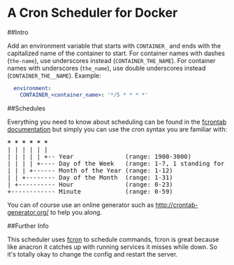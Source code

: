 # A Cron Scheduler for Docker

##Intro

Add an environment variable that starts with `CONTAINER_` and ends with the capitalized name of the container to start. For container names with dashes (`the-name`), use underscores instead (`CONTAINER_THE_NAME`). For container names with underscores (`the_name`), use double underscores instead (`CONTAINER_THE__NAME`). Example:

```yaml
  environment:
    CONTAINER_<container_name>: '*/5 * * * *'
```

##Schedules 
   
Everything you need to know about scheduling can be found in the [fcrontab documentation](http://fcron.free.fr/doc/en/fcrontab.5.html) but simply you can use the cron syntax you are familiar with:

<pre><b>* * * * * *</b>
| | | | | | 
| | | | | +-- Year              (range: 1900-3000)
| | | | +---- Day of the Week   (range: 1-7, 1 standing for Monday)
| | | +------ Month of the Year (range: 1-12)
| | +-------- Day of the Month  (range: 1-31)
| +---------- Hour              (range: 0-23)
+------------ Minute            (range: 0-59)</pre>

You can of course use an online generator such as http://crontab-generator.org/ to help you along.

##Further Info

This scheduler uses [fcron](http://fcron.free.fr/doc/en/fcrontab.5.html) to schedule commands, fcron is great because like anacron it catches up with running services it misses while down. So it's totally okay to change the config and restart the server. 
